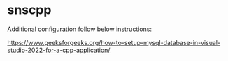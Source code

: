 # snscpp

Additional configuration follow below instructions:

https://www.geeksforgeeks.org/how-to-setup-mysql-database-in-visual-studio-2022-for-a-cpp-application/

